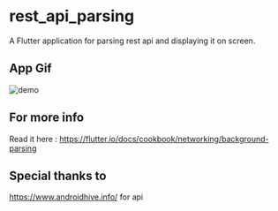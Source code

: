 # rest_api_parsing

A Flutter application for parsing rest api and displaying it on screen.

## App Gif
![demo](https://user-images.githubusercontent.com/16761273/49199359-685b9100-f3bd-11e8-9f3b-20520da71b86.gif)

## For more info
Read it here : https://flutter.io/docs/cookbook/networking/background-parsing

## Special thanks to 
https://www.androidhive.info/ for api
